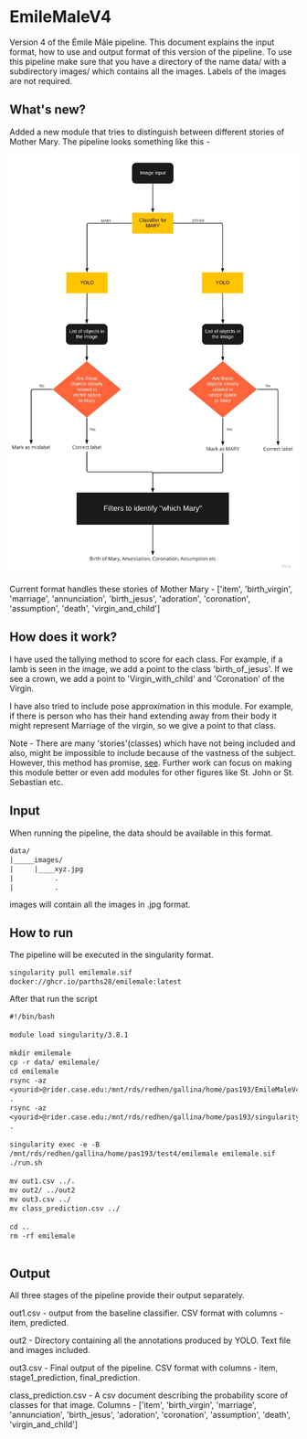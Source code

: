 # EmileMaleV4

Version 4 of the Émile Mâle pipeline. This document explains the input format, how to use and output format of this version of the pipeline. To use this pipeline make sure that you have a directory of the name data/ with a subdirectory images/ which contains all the images. Labels of the images are not required.

## What's new?

Added a new module that tries to distinguish between different stories of Mother Mary. The pipeline looks something like this - 

![](pipeline.jpg)

Current format handles these stories of Mother Mary - ['item', 'birth_virgin', 'marriage', 'annunciation', 'birth_jesus', 'adoration', 'coronation', 'assumption', 'death', 'virgin_and_child']

## How does it work? 

I have used the tallying method to score for each class. For example, if a lamb is seen in the image, we add a point to the class 'birth_of_jesus'. If we see a crown, we add a point to 'Virgin_with_child' and 'Coronation' of the Virgin. 

I have also tried to include pose approximation in this module. For example, if there is person who has their hand extending away from their body it might represent Marriage of the virgin, so we give a point to that class. 

Note - There are many 'stories'(classes) which have not being included and also, might be impossible to include because of the vastness of the subject. However, this method has promise, [see](https://github.com/ParthS28/gsoc22-christian-iconography/blob/master/presentations/Meeting_31_8.pdf). Further work can focus on making this module better or even add modules for other figures like St. John or St. Sebastian etc.

## Input 

When running the pipeline, the data should be available in this format.

```
data/
|_____images/
|     |____xyz.jpg
|          .
|          .
```

images will contain all the images in .jpg format.

## How to run

The pipeline will be executed in the singularity format. 
```
singularity pull emilemale.sif docker://ghcr.io/parths28/emilemale:latest
```

After that run the script
```
#!/bin/bash

module load singularity/3.8.1

mkdir emilemale
cp -r data/ emilemale/
cd emilemale
rsync -az <yourid>@rider.case.edu:/mnt/rds/redhen/gallina/home/pas193/EmileMaleV4/ .
rsync -az <yourid>@rider.case.edu:/mnt/rds/redhen/gallina/home/pas193/singularity/emilemale.sif .

singularity exec -e -B /mnt/rds/redhen/gallina/home/pas193/test4/emilemale emilemale.sif ./run.sh

mv out1.csv ../.
mv out2/ ../out2
mv out3.csv ../
mv class_prediction.csv ../

cd ..
rm -rf emilemale


```

## Output

All three stages of the pipeline provide their output separately. 

out1.csv - output from the baseline classifier. CSV format with columns - item, predicted.

out2 - Directory containing all the annotations produced by YOLO. Text file and images included.

out3.csv - Final output of the pipeline. CSV format with columns - item, stage1_prediction, final_prediction.

class_prediction.csv - A csv document describing the probability score of classes for that image. Columns - ['item', 'birth_virgin', 'marriage', 'annunciation', 'birth_jesus', 'adoration', 'coronation', 'assumption', 'death', 'virgin_and_child']